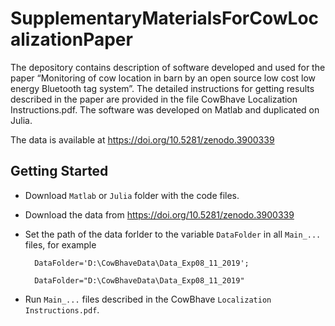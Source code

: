 # SupplementaryMaterialsForCowLocalizationPaper
The depository contains description of software developed and used for the paper “Monitoring of cow location in barn by an open source low cost low energy Bluetooth tag system”. The detailed instructions for getting results described in the paper are provided in the file CowBhave Localization Instructions.pdf.
The software was developed on Matlab and duplicated on Julia.

The data is available at https://doi.org/10.5281/zenodo.3900339

## Getting Started 

- Download `Matlab` or `Julia` folder with the code files.

- Download the data from https://doi.org/10.5281/zenodo.3900339

- Set the path of the data forlder to the variable `DataFolder` in all `Main_...` files, for example 

        DataFolder='D:\CowBhaveData\Data_Exp08_11_2019';

        DataFolder="D:\CowBhaveData\Data_Exp08_11_2019"

- Run `Main_...` files described in the CowBhave `Localization Instructions.pdf`.
